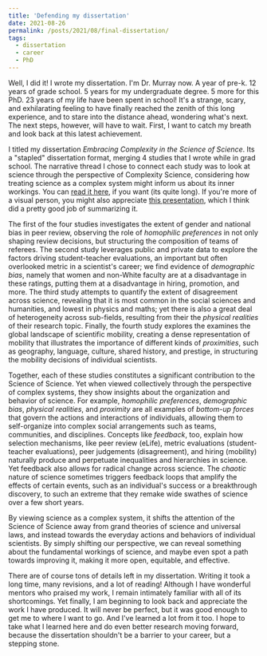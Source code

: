 ```yaml
---
title: 'Defending my dissertation'
date: 2021-08-26
permalink: /posts/2021/08/final-dissertation/
tags:
  - dissertation
  - career
  - PhD
---
```


Well, I did it! I wrote my dissertation. I'm Dr. Murray now. A year of pre-k. 12 years of grade school. 5 years for my undergraduate degree. 5 more for this PhD. 23 years of my life have been spent in school! It's a strange, scary, and exhilarating feeling to have finally reached the zenith of this long experience, and to stare into the distance ahead, wondering what's next. The next steps, however, will have to wait. First, I want to catch my breath and look back at this latest achievement.

I titled my dissertation *Embracing Complexity in the Science of Science*.
Its a "stapled" dissertation format, merging 4 studies that I wrote while in grad school. The narrative thread I chose to connect each study was to look at science through the perspective of Complexity Science, considering how treating science as a complex system might inform us about its inner workings. You can [read it here](https://www.proquest.com/docview/2585951948?pq-origsite=gscholar&fromopenview=true), if you want (its quite long). If you're more of a visual person, you might also appreciate [this presentation](slides/dissertation_presentation), which I think did a pretty good job of summarizing it.

The first of the four studies investigates the extent of gender and national bias in peer review, observing the role of *homophilic preferences* in not only shaping review decisions, but structuring the composition of teams of referees.
The second study leverages public and private data to explore the factors driving student-teacher evaluations, an important but often overlooked metric in a scientist's career; we find evidence of *demographic bias*, namely that women and non-White faculty are at a disadvantage in these ratings, putting them at a disadvantage in hiring, promotion, and more. The third study attempts to quantify the extent of disagreement across science, revealing that it is most common in the social sciences and humanities, and lowest in physics and maths; yet there is also a great deal of heterogeneity across sub-fields, resulting from their the *physical realities* of their research topic. Finally, the fourth study explores the examines the global landscape of scientific mobility, creating a dense representation of mobility that illustrates the importance of different kinds of *proximities*, such as geography, language, culture, shared history, and prestige, in structuring the mobility decisions of individual scientists.

Together, each of these studies constitutes a significant contribution to the Science of Science. Yet when viewed collectively through the perspective of complex systems, they show insights about the organization and behavior of science. For example, *homophilic preferences*, *demographic bias*, *physical realities*, and *proximity* are all examples of *bottom-up forces* that govern the actions and interactions of individuals, allowing them to self-organize into complex social arrangements such as teams, communities, and disciplines. Concepts like *feedback*, too, explain how selection mechanisms, like peer review (eLife), metric evaluations (student-teacher evaluations), peer judgements (disagreement), and hiring (mobility) naturally produce and perpetuate inequalities and hierarchies in science. Yet feedback also allows for radical change across science. The *chaotic* nature of science sometimes triggers feedback loops that amplify the effects of certain events, such as an individual's success or a breakthrough discovery, to such an extreme that they remake wide swathes of science over a few short years.

By viewing science as a complex system, it shifts the attention of the Science of Science away from grand theories of science and universal laws, and instead towards the everyday actions and behaviors of individual scientists. By simply shifting our perspective, we can reveal something about the fundamental workings of science, and maybe even spot a path towards improving it, making it more open, equitable, and effective.

There are of course tons of details left in my dissertation. Writing it took a long time, many revisions, and a lot of reading! Although I have wonderful mentors who praised my work, I remain intimately familiar with all of its shortcomings. Yet finally, I am beginning to look back and appreciate the work I have produced. It will never be perfect, but it was good enough to get me to where I want to go. And I've learned a lot from it too. I hope to take what I learned here and do even better research moving forward, because the dissertation shouldn't be a barrier to your career, but a stepping stone.
